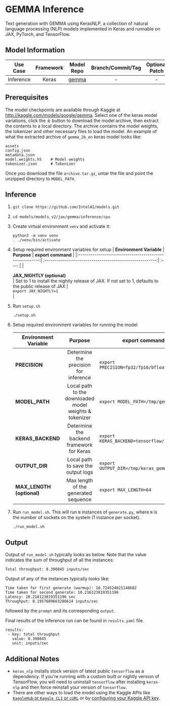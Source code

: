 # GEMMA Inference

Text generation with GEMMA using KerasNLP, a collection of natural language processing (NLP) models implemented in Keras and runnable on JAX, PyTorch, and TensorFlow.

## Model Information

| **Use Case** | **Framework** | **Model Repo** |          **Branch/Commit/Tag**           |  **Optional Patch** |
|:---:| :---: | :---: |:----------------------------------------:| :---: |
|  Inference   |  Keras   | [gemma](https://ai.google.dev/gemma/docs/get_started) | - |  - |

## Prerequisites

The model checkpoints are available through Kaggle at http://kaggle.com/models/google/gemma. Select one of the keras model variations, click the ⤓ button to download the model archive, then extract the contents to a local directory. The archive contains the model weights, the tokenizer and other necessary files to load the model. An example of what the extracted archive of `gemma_2b_en` keras model looks like:

```
assets
config.json
metadata.json
model.weights.h5    # Model weights
tokenizer.json      # Tokenizer
```
Once you download the file `archive.tar.gz`, untar the file and point the unzipped directory to `MODEL_PATH`.

## Inference
1. `git clone https://github.com/IntelAI/models.git`
2. `cd models/models_v2/jax/gemma/inference/cpu`
3. Create virtual environment `venv` and activate it:
    ```
    python3 -m venv venv
    . ./venv/bin/activate
    ```
4. Setup required environment variables for setup
    |   **Environment Variable**    |    **Purpose**    |                   **export command**                    |
    |:-------------------------------------------------------:| :-------------------------------------------------------:| :---: |
    |   <div style="text-align: left"> **JAX_NIGHTLY (optional)** </div>   |   Set to 1 to install the nightly release of JAX. If not set to 1, defaults to the public release of JAX     |     <div style="text-align: left"> `export JAX_NIGHTLY=1` </div> |
5. Run `setup.sh`
    ```
    ./setup.sh
    ```
6. Setup required environment variables for running the model

    |   **Environment Variable**    |    **Purpose**    |                   **export command**                    |
    |:-------------------------------------------------------:| :-------------------------------------------------------:| :---: |
    |   <div style="text-align: left"> **PRECISION** </div>   |     Determine the precision for inference     |     <div style="text-align: left"> `export PRECISION=fp32/fp16/bfloat16` </div> |
    |   <div style="text-align: left"> **MODEL_PATH** </div>   |    Local path to the downloaded model weights & tokenizer  |  <div style="text-align: left"> `export MODEL_PATH=/tmp/gemma_2b_en` </div> |
    |   <div style="text-align: left"> **KERAS_BACKEND** </div>   |     Determine the backend framework for Keras  | <div style="text-align: left"> `export KERAS_BACKEND=tensorflow/jax>` </div> |
    |   <div style="text-align: left"> **OUTPUT_DIR** </div>   |    Local path to save the output logs  | <div style="text-align: left"> `export OUTPUT_DIR=/tmp/keras_gemma_output` </div> |
    |   <div style="text-align: left"> **MAX_LENGTH (optional)** </div>   |     Max length of the generated sequence    | <div style="text-align: left"> `export MAX_LENGTH=64`</div> |
7. Run `run_model.sh`. This will run `N` instances of `generate.py`, where `N` is the number of sockets on the system (1 instance per socket).
    ```
    ./run_model.sh
    ```

## Output

Output of `run_model.sh` typically looks as below. Note that the value indicates the sum of throughput of all the instances:
```
Total throughput: 0.390845 inputs/sec
```

Output of any of the instances typically looks like:
```
Time taken for first generate (warmup): 10.724524021148682
Time taken for second generate: 10.216123819351196
Latency: 10.216123819351196 sec
Throughput: 0.1957689663286614 inputs/sec
```
followed by the `prompt` and its corresponding `output`.

Final results of the inference run can be found in `results.yaml` file.
```
results:
 - key: total throughput
   value: 0.390845
   unit: inputs/sec
```

## Additional Notes

- `keras_nlp` installs stock version of latest public `tensorflow` as a dependency. If you're running with a custom built or nightly version of TensorFlow, you will need to uninstall `tensorflow` after installing `keras-nlp` and then force reinstall your version of `tensorflow`.
- There are other ways to load the model using the Kaggle APIs like [`KaggleHub` or `Kaggle CLI` or `cURL`](https://www.kaggle.com/models/google/gemma/keras/) or by [configuring your Kaggle API key](https://ai.google.dev/gemma/docs/setup).
